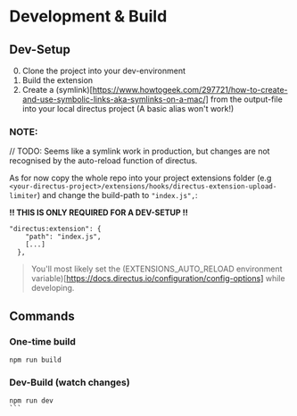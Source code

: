 # Development & Build

## Dev-Setup
0. Clone the project into your dev-environment
1. Build the extension
2. Create a (symlink)[https://www.howtogeek.com/297721/how-to-create-and-use-symbolic-links-aka-symlinks-on-a-mac/] from the output-file into your local directus project (A basic alias won't work!)

### NOTE:
// TODO: Seems like a symlink work in production, but changes are not recognised by the auto-reload function of directus.

As for now copy the whole repo into your project extensions folder (e.g `<your-directus-project>/extensions/hooks/directus-extension-upload-limiter`) and change the build-path to `"index.js",`:

**!! THIS IS ONLY REQUIRED FOR A DEV-SETUP !!**

````
"directus:extension": {
    "path": "index.js",
    [...]
  },
````

>
> You'll most likely set the (EXTENSIONS_AUTO_RELOAD environment variable)[https://docs.directus.io/configuration/config-options] while developing.
>

## Commands
### One-time build
````
npm run build
````

### Dev-Build (watch changes)
````
npm run dev
```